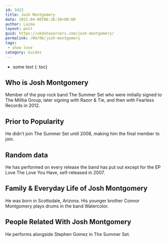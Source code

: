 ```yaml
---
id: 3422
title: Josh Montgomery
date: 2021-04-06T06:36:58+00:00
author: Laima
layout: post
guid: https://ukdataservers.com/josh-montgomery/
permalink: /04/06/josh-montgomery
tags:
 - show love
category: Guides
---
```


* some text
{: toc}


## Who is Josh Montgomery
                  
                  
                  
Member of the pop rock band The Summer Set who were initially signed to The Militia Group, later signing with Razor & Tie, and then with Fearless Records in 2012.
                  
              
            
              
            
                
                
                
## Prior to Popularity
                  
                  
                  
He didn&#8217;t join The Summer Set until 2008, making him the final member to join.
                  
              
            
              
            
                
                
                
## Random data
                  
                  
                  
He has performed on every release the band has put out except for the EP Love The Love You Have, self-released in 2007.
                  
              
            
              
            
                
                
                
## Family & Everyday Life of Josh Montgomery
                  
                  
                  
He was born in Scottsdale, Arizona. His younger brother Connor Montgomery plays drums in the band Watercolor.
                  
              
            
              
            
                
                
                
## People Related With Josh Montgomery
                  
                  
                  
He performs alongside Stephen Gomez in The Summer Set.
                  
              
            
              
            
                
              
            
              
              
            
            
              
            
          
          
          